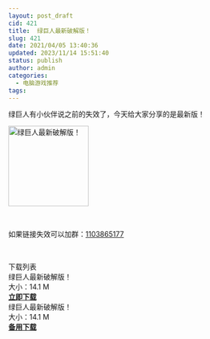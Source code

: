 ```yaml
---
layout: post_draft
cid: 421
title:  绿巨人最新破解版！
slug: 421
date: 2021/04/05 13:40:36
updated: 2023/11/14 15:51:40
status: publish
author: admin
categories: 
  - 电脑游戏推荐
tags: 
---
```



<div alt="潮男心博客 www.cnx0.com" >
				<p>
	绿巨人有小伙伴说之前的失效了，今天给大家分享的是最新版！
</p>
<p>
	<a target="_blank" href="https://www.siyuanw.com/content/uploadfile/202104/361d1617594781.jpg" id="ematt:2932"><img src="https://www.siyuanw.com/content/uploadfile/202104/361d1617594781.jpg" title="绿巨人最新破解版！" alt="绿巨人最新破解版！" border="0" width="160" height="160" align=""></a>
</p>
<p>
	<br></p>
<p>
	如果链接失效可以加群：<a href="/go/?url=https://jq.qq.com/?_wv=1027&amp;k=gApO4tWg" class="target" rel="external nofollow" target="_blank">1103865177</a>
</p>
<p>
	<br></p>
<div class="article-attach">
	<div class="d-flex align-items-center article-attach-title">
		<div class="fb col">
			<i class="fa fa-files-o"></i> 下载列表
		</div>
<span class="xing_e"></span>
	</div>
	<div class="article-attach-list">
		<div class="attach-item d-flex align-items-center">
			<div class="type-icon zip">
			</div>
			<div class="col ellipsis titp">
				绿巨人最新破解版！
			</div>
			<div class="size">
				大小：14.1 M
			</div>
			<div class="down-tip" id="down-tipid">
				<strong><a target="_block" class="fdown xiazai" href="/go/?url=https://siyuan.lanzous.com/inouCnodtnc" rel="external nofollow"><i class="fa fa-download"></i>立即下载</a></strong>
			</div>
		</div>
		<div class="article-attach-list">
			<div class="attach-item d-flex align-items-center">
				<div class="type-icon zip">
				</div>
				<div class="col ellipsis titp">
					绿巨人最新破解版！
				</div>
				<div class="size">
					大小：14.1 M
				</div>
				<div class="down-tip" id="down-tipid">
					<strong><a target="_block" class="fdown xiazai" href="/go/?url=https://77.fujinyu.cn/?channelCode=5289575" rel="external nofollow"><i class="fa fa-download"></i>备用下载</a></strong>
				</div>
			</div>
		</div>
	</div>
</div>			</div>
			
